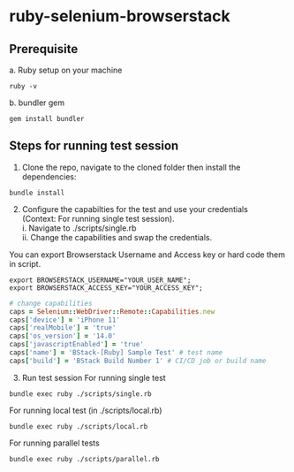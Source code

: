 # ruby-selenium-browserstack

## Prerequisite
a. Ruby setup on your machine
```
ruby -v
```

b. bundler gem
```
gem install bundler
```

## Steps for running test session

1. Clone the repo, navigate to the cloned folder then install the dependencies:
```
bundle install
```
2. Configure the capabilties for the test and use your credentials <br>
(Context: For running single test session). <br>
i. Navigate to ./scripts/single.rb <br>
ii. Change the capabilities and swap the credentials.

You can export Browserstack Username and Access key or hard code them in script.
```
export BROWSERSTACK_USERNAME="YOUR_USER_NAME";
export BROWSERSTACK_ACCESS_KEY="YOUR_ACCESS_KEY";
```
  ```ruby
# change capabilities
caps = Selenium::WebDriver::Remote::Capabilities.new
caps['device'] = 'iPhone 11'
caps['realMobile'] = 'true'
caps['os_version'] = '14.0'
caps['javascriptEnabled'] = 'true'
caps['name'] = 'BStack-[Ruby] Sample Test' # test name
caps['build'] = 'BStack Build Number 1' # CI/CD job or build name
  ```
  
3. Run test session
For running single test
```
bundle exec ruby ./scripts/single.rb
```

For running local test (in ./scripts/local.rb)

```
bundle exec ruby ./scripts/local.rb
```

For running parallel tests
```
bundle exec ruby ./scripts/parallel.rb
```